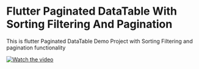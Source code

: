 # Flutter Paginated DataTable With Sorting Filtering And Pagination

This is flutter Paginated DataTable Demo Project with Sorting Filtering and pagination functionality


[![Watch the video](https://img.youtube.com/vi/wYM1w8emtN8/default.jpg)](https://youtu.be/wYM1w8emtN8)
